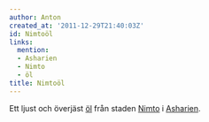 ```yaml
---
author: Anton
created_at: '2011-12-29T21:40:03Z'
id: Nimtoöl
links:
  mention:
  - Asharien
  - Nimto
  - öl
title: Nimtoöl
---
```


Ett ljust och överjäst [öl] från staden [Nimto] i [Asharien].

  [öl]: öl
  [Nimto]: Nimto
  [Asharien]: Asharien
